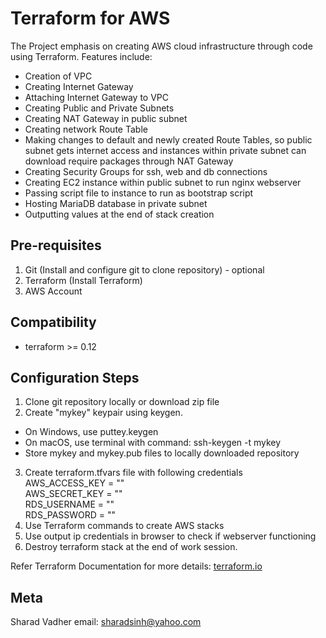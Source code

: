 # Terraform for AWS

The Project emphasis on creating AWS cloud infrastructure through code using Terraform. Features include:

- Creation of VPC
- Creating Internet Gateway
- Attaching Internet Gateway to VPC
- Creating Public and Private Subnets
- Creating NAT Gateway in public subnet
- Creating network Route Table
- Making changes to default and newly created Route Tables, so public subnet gets internet access and instances within private subnet can download require packages through NAT Gateway
- Creating Security Groups for ssh, web and db connections
- Creating EC2 instance within public subnet to run nginx webserver
- Passing script file to instance to run as bootstrap script
- Hosting MariaDB database in private subnet
- Outputting values at the end of stack creation

## Pre-requisites
1. Git (Install and configure git to clone repository) - optional
2. Terraform (Install Terraform)
3. AWS Account

## Compatibility
* terraform >= 0.12

## Configuration Steps

1. Clone git repository locally or download zip file
2. Create "mykey" keypair using keygen.
 - On Windows, use puttey.keygen
 - On macOS, use terminal with command: ssh-keygen -t mykey
 - Store mykey and mykey.pub files to locally downloaded repository
3. Create terraform.tfvars file with following credentials  
 AWS_ACCESS_KEY = ""  
 AWS_SECRET_KEY = ""  
 RDS_USERNAME   = ""  
 RDS_PASSWORD   = ""  
4. Use Terraform commands to create AWS stacks
5. Use output ip credentials in browser to check if webserver functioning
6. Destroy terraform stack at the end of work session.

Refer Terraform Documentation for more details: [terraform.io](https://terraform.io)

## Meta
Sharad Vadher   email: sharadsinh@yahoo.com 
